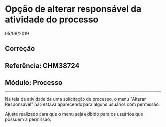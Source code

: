 # Opção de alterar responsável da atividade do processo
05/08/2019
## Correção
## Referência: CHM38724
## Módulo: Processo
***

Na tela da atividade de uma solicitação de processo, o menu "Alterar Responsável" não estava aparecendo para alguns usuários com permissão.

Ajuste realizado para que o menu seja exibido para os usuários que possuem a permissão.